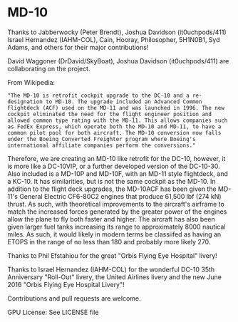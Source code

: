 MD-10
==============

Thanks to Jabberwocky (Peter Brendt), Joshua Davidson (it0uchpods/411)  Israel Hernandez (IAHM-COL), Cain, Hooray, Philosopher, 5H1N0B1, Syd Adams, and others for their major contributions!

David Waggoner (DrDavid/SkyBoat), Joshua Davidson (it0uchpods/411) are collaborating on the project.

From Wikipedia:

	"The MD-10 is retrofit cockpit upgrade to the DC-10 and a re-designation to MD-10. The upgrade included an Advanced Common Flightdeck (ACF) used on the MD-11 and was launched in 1996. The new cockpit eliminated the need for the flight engineer position and allowed common type rating with the MD-11. This allows companies such as FedEx Express, which operate both the MD-10 and MD-11, to have a common pilot pool for both aircraft. The MD-10 conversion now falls under the Boeing Converted Freighter program where Boeing's international affiliate companies perform the conversions."

Therefore, we are creating an MD-10 like retrofit for the DC-10, however, it is more like a DC-10VIP, or a further developed version of the DC-10-30. Also included is a MD-10P and MD-10F, with an MD-11 style flightdeck, and a KC-10. It has similarities, but is not the same cockpit as the MD-10.  In addition to the flight deck upgrades, the MD-10ACF has been given the MD-11's General Electric CF6-80C2 engines that produce 61,500 lbf (274 kN) thrust.  As such, with theoretical improvements to the aircraft's airframe to match the increased forces generated by the greater power of the engines allow the plane to fly both faster and higher.  The aircraft has also been given larger fuel tanks increasing its range to approximately 8000 nautical miles.  As such, it would likely in modern terms be classiifed as having an ETOPS in the range of no less than 180 and probably more likely 270.

Thanks to Phil Efstahiou for the great "Orbis Flying Eye Hospital" livery!

Thanks to Israel Hernandez (IAHM-COL) for the wonderful DC-10 35th Anniversary "Roll-Out" livery, the United Airlines livery and the new June 2016 "Orbis Flying Eye Hospital Livery"!

Contributions and pull requests are welcome.

GPU License:  See LICENSE file
